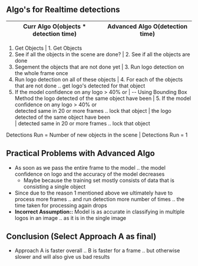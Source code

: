 ## Algo's for Realtime detections

Curr Algo  O(objects * detection time)                 |          Advanced Algo O(detection time)
-------------------------------------                  |           --------------------------------

1. Get Objects                                         |         1. Get Objects
2. See if all the objects in the scene are done?       |         2. See if all the objects are done
3. Segement the objects that are not done yet          |         3. Run logo detection on the whole frame once
4. Run logo detection on all of these objects          |         4. For each of the objects that are not done .. get logo's detected for that object
5. If the model confidence on any logo > 40% or        |              -- Using Bounding Box Method
the logo detected of the same object have been         |         5. If the model confidence on any logo > 40% or       
detected same in 20 or more frames .. lock that object |         the logo detected of the same object have been        
                                                       |         detected same in 20 or more frames .. lock that object

Detections Run = Number of new objects in the scene    |         Detections Run = 1






## Practical Problems with Advanced Algo
- As soon as we pass the entire frame to the model .. the model confidence on logo and the accuracy of the model decreases
   - Maybe because the training set mostly consists of data that is consisting a single object
- Since due to the reason 1 mentioned above we ultimately have to process more frames .. and run detection more number of times .. the time taken for processing again drops
- **Incorrect Assumption::** Model is as accurate in classifying in multiple logos in an image .. as it is in the single image


## Conclusion (Select Approach A as final)
- Approach A is faster overall .. B is faster for a frame .. but otherwise slower and will also give us bad results
